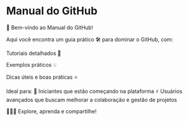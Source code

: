 # Manual do GitHub

📘 Bem-vindo ao Manual do GitHub!

Aqui você encontra um guia prático 🛠️ para dominar o GitHub, com:

Tutoriais detalhados 📄

Exemplos práticos 💡

Dicas úteis e boas práticas ⭐

Ideal para:
🚀 Iniciantes que estão começando na plataforma
⚡ Usuários avançados que buscam melhorar a colaboração e gestão de projetos

👨‍💻✨ Explore, aprenda e compartilhe!
